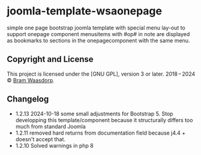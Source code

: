 # joomla-template-wsaonepage
simple one page bootstrap joomla template
with special menu lay-out to support onepage component
menusitems with #op# in note are displayed as bookmarks to sections in the onepagecomponent with the same menu.
## Copyright and License

This project is licensed under the [GNU GPL], version 3 or later.
2018&thinsp;&ndash;&thinsp;2024 &copy; [Bram Waasdorp](http://www.waasdorpsoekhan.nl).

## Changelog
* 1.2.13 2024-10-18 some small adjustments for Bootstrap 5. Stop developping this template/component because it structurally differs too much from standard Joomla    
* 1.2.11 removed hard returns from documentation field because j4.4 + doesn't accept that.
* 1.2.10 Solved warnings in php 8
